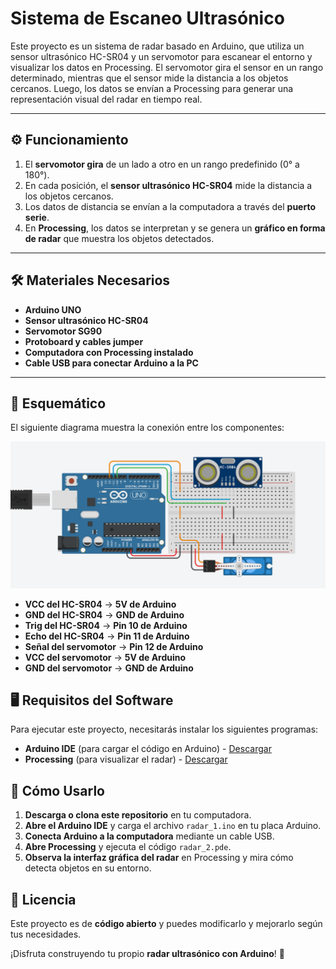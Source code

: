 # Sistema de Escaneo Ultrasónico
 Este proyecto es un sistema de radar basado en Arduino, que utiliza un sensor ultrasónico HC-SR04 y un servomotor para escanear el entorno y visualizar los datos en Processing. El servomotor gira el sensor en un rango determinado, mientras que el sensor mide la distancia a los objetos cercanos. Luego, los datos se envían a Processing para generar una representación visual del radar en tiempo real.

--- 

## ⚙️ **Funcionamiento**
1. El **servomotor gira** de un lado a otro en un rango predefinido (0° a 180°).
2. En cada posición, el **sensor ultrasónico HC-SR04** mide la distancia a los objetos cercanos.
3. Los datos de distancia se envían a la computadora a través del **puerto serie**.
4. En **Processing**, los datos se interpretan y se genera un **gráfico en forma de radar** que muestra los objetos detectados.

---

## 🛠 **Materiales Necesarios**
- **Arduino UNO**
- **Sensor ultrasónico HC-SR04**
- **Servomotor SG90**
- **Protoboard y cables jumper**
- **Computadora con Processing instalado**
- **Cable USB para conectar Arduino a la PC**

---

## 🔌 **Esquemático**
El siguiente diagrama muestra la conexión entre los componentes:

![Esquemático](https://github.com/tthearmando/Sistema-de-Escaneo-Ultras-nico/raw/main/Esquematico.png)


- **VCC del HC-SR04** → **5V de Arduino**
- **GND del HC-SR04** → **GND de Arduino**
- **Trig del HC-SR04** → **Pin 10 de Arduino**
- **Echo del HC-SR04** → **Pin 11 de Arduino**
- **Señal del servomotor** → **Pin 12 de Arduino**
- **VCC del servomotor** → **5V de Arduino**
- **GND del servomotor** → **GND de Arduino**

## 🖥 **Requisitos del Software**
Para ejecutar este proyecto, necesitarás instalar los siguientes programas:

- **Arduino IDE** (para cargar el código en Arduino) - [Descargar](https://www.arduino.cc/en/software)
- **Processing** (para visualizar el radar) - [Descargar](https://processing.org/download/)

## 🚀 **Cómo Usarlo**
1. **Descarga o clona este repositorio** en tu computadora.
2. **Abre el Arduino IDE** y carga el archivo `radar_1.ino` en tu placa Arduino.
3. **Conecta Arduino a la computadora** mediante un cable USB.
4. **Abre Processing** y ejecuta el código `radar_2.pde`.
5. **Observa la interfaz gráfica del radar** en Processing y mira cómo detecta objetos en su entorno.

## 📜 **Licencia**
Este proyecto es de **código abierto** y puedes modificarlo y mejorarlo según tus necesidades.

¡Disfruta construyendo tu propio **radar ultrasónico con Arduino**! 🚀
